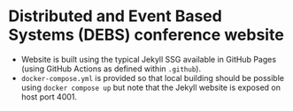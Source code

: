 # Distributed and Event Based Systems (DEBS) conference website
- Website is built using the typical Jekyll SSG available in GitHub Pages (using GitHub Actions as defined within `.github`).
- `docker-compose.yml` is provided so that local building should be possible using `docker compose up` but note that the Jekyll website is exposed on host port 4001.
